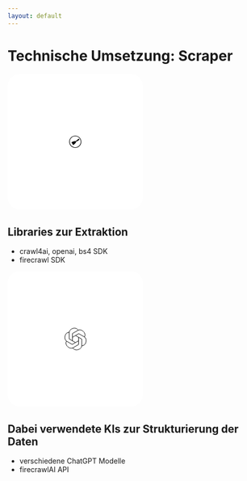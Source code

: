 ```yaml
---
layout: default
---
```


# Technische Umsetzung: Scraper

<style>
.logo-container {
  background: white;
  border-radius: 24px;
  padding: 1.5rem;
  width: 220px;
  height: 220px;
  display: flex;
  align-items: center;
  justify-content: center;
  margin-bottom: 2rem;
}
</style>

<div class="grid grid-cols-2 gap-16">
  <div>
    <div class="logo-container">
      <img src="data:image/svg+xml,%3Csvg xmlns='http://www.w3.org/2000/svg' width='24' height='24' viewBox='0 0 24 24'%3E%3Cpath fill='%23000' d='M12 0C5.373 0 0 5.373 0 12c0 6.628 5.373 12 12 12c6.628 0 12-5.372 12-12c0-6.627-5.372-12-12-12m0 1.113c6.003 0 10.887 4.884 10.887 10.887S18.003 22.887 12 22.887S1.113 18.003 1.113 12S5.997 1.113 12 1.113m7.03 5.201c-.536-.002-1.28.304-2.255 1.098a537 537 0 0 1-3.814 3.045l1.025 1.3c4.694-2.558 6.19-3.167 6.116-4.294c-.042-.634-.384-1.146-1.073-1.149Zm-.507.752c.147 0 .266.106.266.239c0 .132-.119.238-.266.238c-.146 0-.265-.106-.265-.238c0-.171.162-.239.265-.239m-1.58 1.489c0 .131-.118.238-.265.238s-.264-.107-.264-.238c0-.128.11-.234.24-.24s.29.077.29.24zm-2.109 1.01c.147 0 .266.106.266.238s-.12.238-.266.238s-.266-.106-.266-.238c0-.148.139-.239.266-.239zm-2.445.972c-1.502.225-5.807.992-8.01 2.672l3.574 5.387s4.706-2.932 5.863-6.244z'/%3E%3C/svg%3E" class="w-48 rounded-lg" />
    </div>
    <h2 class="text-2xl font-bold mb-4">Libraries zur Extraktion</h2>
    <ul class="space-y-2">
      <li>crawl4ai, openai, bs4 SDK</li>
      <li>firecrawl SDK</li>
    </ul>
  </div>

  <div>
    <div class="logo-container">
      <img src="data:image/svg+xml,%3Csvg xmlns='http://www.w3.org/2000/svg' width='48' height='48' viewBox='0 0 48 48'%3E%3Cpath fill='none' stroke='%23000' stroke-linejoin='round' d='M18.38 27.94v-14.4l11.19-6.46c6.2-3.58 17.3 5.25 12.64 13.33' stroke-width='1'/%3E%3Cpath fill='none' stroke='%23000' stroke-linejoin='round' d='m18.38 20.94l12.47-7.2l11.19 6.46c6.2 3.58 4.1 17.61-5.23 17.61' stroke-width='1'/%3E%3Cpath fill='none' stroke='%23000' stroke-linejoin='round' d='m24.44 17.44l12.47 7.2v12.93c0 7.16-13.2 12.36-17.86 4.28' stroke-width='1'/%3E%3Cpath fill='none' stroke='%23000' stroke-linejoin='round' d='M30.5 21.2v14.14L19.31 41.8c-6.2 3.58-17.3-5.25-12.64-13.33' stroke-width='1'/%3E%3Cpath fill='none' stroke='%23000' stroke-linejoin='round' d='m30.5 27.94l-12.47 7.2l-11.19-6.46c-6.21-3.59-4.11-17.61 5.22-17.61' stroke-width='1'/%3E%3Cpath fill='none' stroke='%23000' stroke-linejoin='round' d='m24.44 31.44l-12.47-7.2V11.31c0-7.16 13.2-12.36 17.86-4.28' stroke-width='1'/%3E%3C/svg%3E" class="w-48" />
    </div>
    <h2 class="text-2xl font-bold mb-4">Dabei verwendete KIs zur Strukturierung der Daten</h2>
    <ul class="space-y-2">
      <li>verschiedene ChatGPT Modelle</li>
      <li>firecrawlAI API</li>
    </ul>
  </div>
</div>
